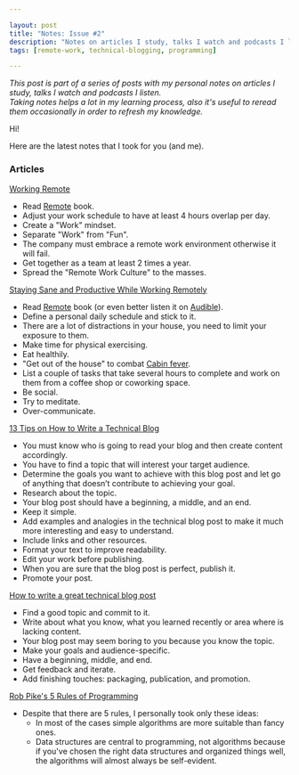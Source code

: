 ```yaml
---

layout: post
title: "Notes: Issue #2"
description: "Notes on articles I study, talks I watch and podcasts I listen."
tags: [remote-work, technical-blogging, programming]

---
```


_This post is part of a series of posts with my personal notes on articles I study, talks I watch and podcasts I listen.
<br />
Taking notes helps a lot in my learning process, also it's useful to reread them occasionally in order to refresh my knowledge._

Hi!

Here are the latest notes that I took for you (and me).

### Articles

[Working Remote](https://www.donnfelker.com/working-remote/)

* Read [Remote](https://basecamp.com/books/remote) book.
* Adjust your work schedule to have at least 4 hours overlap per day.
* Create a "Work" mindset.
* Separate "Work" from "Fun".
* The company must embrace a remote work environment otherwise it will fail.
* Get together as a team at least 2 times a year.
* Spread the "Remote Work Culture" to the masses.

[Staying Sane and Productive While Working Remotely](https://www.donnfelker.com/working-remotely-tips/)

* Read [Remote](https://basecamp.com/books/remote) book (or even better listen it on [Audible](https://www.audible.com/pd/Remote-Audiobook/B00DJ5W592?qid=1573220886&sr=1-1&pf_rd_p=e81b7c27-6880-467a-b5a7-13cef5d729fe&pf_rd_r=D94G17YFV7D26M4HSMXP&ref=a_search_c3_lProduct_1_1)).
* Define a personal daily schedule and stick to it.
* There are a lot of distractions in your house, you need to limit your exposure to them.
* Make time for physical exercising.
* Eat healthily.
* "Get out of the house" to combat [Cabin fever](https://signalvnoise.com/posts/3658).
* List a couple of tasks that take several hours to complete and work on them from a coffee shop or coworking space.
* Be social.
* Try to meditate.
* Over-communicate.

[13 Tips on How to Write a Technical Blog](https://srcxp.com/how-to-write-a-technical-blog/)

* You must know who is going to read your blog and then create content accordingly.
* You have to find a topic that will interest your target audience.
* Determine the goals you want to achieve with this blog post and let go of anything that doesn’t contribute to achieving your goal.
* Research about the topic.
* Your blog post should have a beginning, a middle, and an end.
* Keep it simple.
* Add examples and analogies in the technical blog post to make it much more interesting and easy to understand.
* Include links and other resources.
* Format your text to improve readability.
* Edit your work before publishing.
* When you are sure that the blog post is perfect, publish it.
* Promote your post.

[How to write a great technical blog post](https://www.freecodecamp.org/news/how-to-write-a-great-technical-blog-post-414c414b67f6/)

* Find a good topic and commit to it.
* Write about what you know, what you learned recently or area where is lacking content.
* Your blog post may seem boring to you because you know the topic.
* Make your goals and audience-specific.
* Have a beginning, middle, and end.
* Get feedback and iterate.
* Add finishing touches: packaging, publication, and promotion.

[Rob Pike's 5 Rules of Programming](https://users.ece.utexas.edu/~adnan/pike.html)

* Despite that there are 5 rules, I personally took only these ideas:
  * In most of the cases simple algorithms are more suitable than fancy ones.
  * Data structures are central to programming, not algorithms because if you've chosen the right data structures and organized things well, the algorithms will almost always be self-evident.